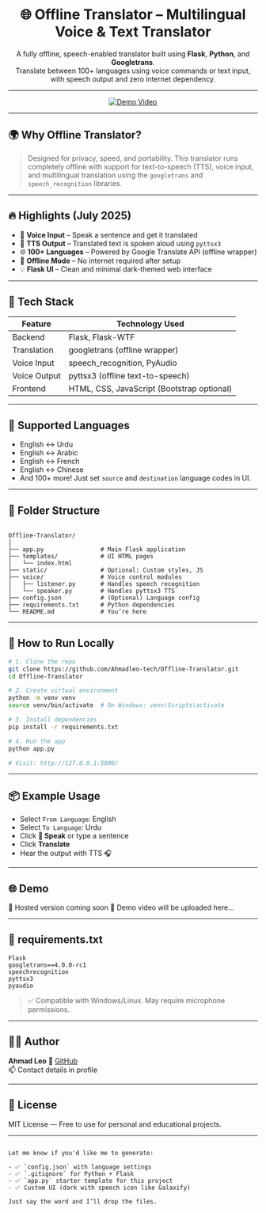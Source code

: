 <h1 align="center">🌐 Offline Translator – Multilingual Voice & Text Translator</h1>

<p align="center">
  A fully offline, speech-enabled translator built using <strong>Flask</strong>, <strong>Python</strong>, and <strong>Googletrans</strong>. <br>
  Translate between 100+ languages using voice commands or text input, with speech output and zero internet dependency.
</p>

---

<p align="center">
  <a href="https://github.com/ck-ahmad/Offline-Translator">
    <img src="https://img.shields.io/badge/Live-Demo-blueviolet?style=for-the-badge&logo=github" alt="Demo Video">
  </a>
</p>

---

## 🌍 Why Offline Translator?

> Designed for privacy, speed, and portability. This translator runs completely offline with support for text-to-speech (TTS), voice input, and multilingual translation using the `googletrans` and `speech_recognition` libraries.

---

## 🔥 Highlights (July 2025)

- 🎤 **Voice Input** – Speak a sentence and get it translated
- 🧠 **TTS Output** – Translated text is spoken aloud using `pyttsx3`
- 🌐 **100+ Languages** – Powered by Google Translate API (offline wrapper)
- 🔌 **Offline Mode** – No internet required after setup
- 💡 **Flask UI** – Clean and minimal dark-themed web interface

---

## 🧠 Tech Stack

| Feature        | Technology Used                            |
|----------------|---------------------------------------------|
| Backend        | Flask, Flask-WTF                            |
| Translation    | googletrans (offline wrapper)               |
| Voice Input    | speech_recognition, PyAudio                 |
| Voice Output   | pyttsx3 (offline text-to-speech)            |
| Frontend       | HTML, CSS, JavaScript (Bootstrap optional) |

---

## 💬 Supported Languages

- English ↔ Urdu
- English ↔ Arabic
- English ↔ French
- English ↔ Chinese
- And 100+ more! Just set `source` and `destination` language codes in UI.

---

## 📁 Folder Structure

```

Offline-Translator/
│
├── app.py                # Main Flask application
├── templates/            # UI HTML pages
│   └── index.html
├── static/               # Optional: Custom styles, JS
├── voice/                # Voice control modules
│   ├── listener.py       # Handles speech recognition
│   └── speaker.py        # Handles pyttsx3 TTS
├── config.json           # (Optional) Language config
├── requirements.txt      # Python dependencies
└── README.md             # You’re here

````

---

## 🚀 How to Run Locally

```bash
# 1. Clone the repo
git clone https://github.com/Ahmadleo-tech/Offline-Translator.git
cd Offline-Translator

# 2. Create virtual environment
python -m venv venv
source venv/bin/activate  # On Windows: venv\Scripts\activate

# 3. Install dependencies
pip install -r requirements.txt

# 4. Run the app
python app.py

# Visit: http://127.0.0.1:5000/
````

---

## 📦 Example Usage

* Select `From Language`: English
* Select `To Language`: Urdu
* Click **🎤 Speak** or type a sentence
* Click **Translate**
* Hear the output with TTS 🎧

---

## 🌐 Demo

🚧 Hosted version coming soon
🎥 Demo video will be uploaded here...

---

## 🧾 requirements.txt

```
Flask
googletrans==4.0.0-rc1
speechrecognition
pyttsx3
pyaudio
```

> ✅ Compatible with Windows/Linux. May require microphone permissions.

---

## 👨‍💻 Author

**Ahmad Leo**
🔗 [GitHub](https://github.com/ck-ahmad)<br>
📫 Contact details in profile

---

## 📄 License

MIT License — Free to use for personal and educational projects.

---

```

Let me know if you'd like me to generate:

- ✅ `config.json` with language settings  
- ✅ `.gitignore` for Python + Flask  
- ✅ `app.py` starter template for this project  
- ✅ Custom UI (dark with speech icon like Galaxify)

Just say the word and I’ll drop the files.
```
